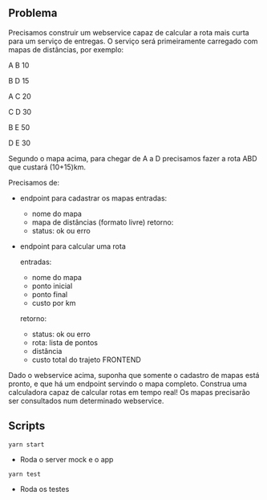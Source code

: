 ## Problema

Precisamos construir um webservice capaz de calcular a rota mais curta para um serviço de entregas.
O serviço será primeiramente carregado com mapas de distâncias, por exemplo:
 
A B 10

B D 15

A C 20

C D 30

B E 50

D E 30 
 
Segundo o mapa acima, para chegar de A a D precisamos fazer a rota ABD que custará (10+15)km.
 
Precisamos de:
 
- endpoint para cadastrar os mapas
  entradas:
  - nome do mapa
  - mapa de distâncias (formato livre)
  retorno:
  - status: ok ou erro

- endpoint para calcular uma rota
  
  entradas:
  - nome do mapa
  - ponto inicial
  - ponto final
  - custo por km
  
  retorno:
  - status: ok ou erro
  - rota: lista de pontos
  - distância
  - custo total do trajeto
FRONTEND

Dado o webservice acima, suponha que somente o cadastro de mapas está pronto, e que há um endpoint servindo o mapa completo. Construa uma calculadora capaz de calcular rotas em tempo real! Os mapas precisarão ser consultados num determinado webservice.

## Scripts

```yarn start ```
  - Roda o server mock e o app

```yarn test ```
  - Roda os testes
